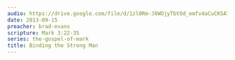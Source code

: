 ```yaml
---
audio: https://drive.google.com/file/d/1zl0Rm-J8WOjyTbtOd_emfv4aCuCKSA7y/view
date: 2013-09-15
preacher: brad-evans
scripture: Mark 3:22-35
series: the-gospel-of-mark
title: Binding the Strong Man
---
```

